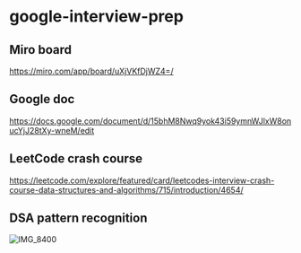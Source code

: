 # google-interview-prep

## Miro board
https://miro.com/app/board/uXjVKfDjWZ4=/

## Google doc
https://docs.google.com/document/d/15bhM8Nwq9yok43i59ymnWJlxW8onucYjJ28tXy-wneM/edit

## LeetCode crash course
https://leetcode.com/explore/featured/card/leetcodes-interview-crash-course-data-structures-and-algorithms/715/introduction/4654/

## DSA pattern recognition
![IMG_8400](https://github.com/user-attachments/assets/ad1aaabb-6d55-445f-a0b5-010dd7f64099)
